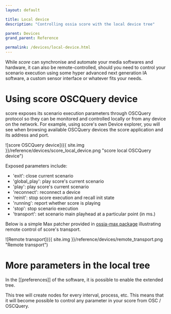 ```yaml
---
layout: default

title: Local device
description: "Controlling ossia score with the local device tree"

parent: Devices
grand_parent: Reference

permalink: /devices/local-device.html
---
```



While *score* can synchronise and automate your media softwares and hardware, it can also be remote-controlled, should you need to control your scenario execution using some hyper advanced next generation IA software, a custom sensor interface or whatever fits your needs.

# Using score OSCQuery device

score exposes its scenario execution parameters through OSCQuery protocol so they can be monitored and controlled locally or from any device on the network. For example, using score's own Device explorer, you will see when browsing available OSCQuery devices the score application and its address and port.

![score OSCQuery device]({{ site.img }}/reference/devices/score_local_device.png "score local OSCQuery device")

Exposed parameters include:

- 'exit': close current scenario
- 'global_play': play score's current scenario
- 'play': play score's current scenario
- 'reconnect': reconnect a device
- 'reinit': stop score execution and recall init state
- 'running': report whether score is playing
- 'stop': stop scenario execution
- 'transport': set scenario main playhead at a particular point (in ms.)

Below is a simple Max patcher provided in [ossia-max package](https://ossia.io/site-libossia/download.html#max-binding) illustrating remote control of score's transport.

![Remote transport]({{ site.img }}/reference/devices/remote_transport.png "Remote transport")

# More parameters in the local tree

In the [[preferences]] of the software, it is possible to enable the extended tree.

This tree will create nodes for every interval, process, etc. This means that it will become 
possible to control any parameter in your score from OSC / OSCQuery.


